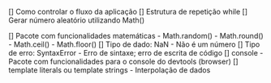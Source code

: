 [] Como controlar o fluxo da aplicação
[] Estrutura de repetição while
[] Gerar número aleatório utilizando Math()

[] Pacote com funcionalidades matemáticas
    - Math.random()
    - Math.round() - Math.ceil() - Math.floor()
[] Tipo de dado: NaN
    - Não é um número
[] Tipo de erro: SyntaxError
    - Erro de sintaxe; erro de escrita de código
[] console
    - Pacote com funcionalidades para o console do devtools (browser)
[] template literals ou template strings
    - Interpolação de dados
